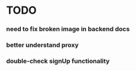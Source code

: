 # TODO

### need to fix broken image in backend docs

### better understand proxy

### double-check signUp functionality 
